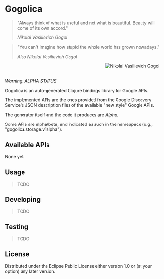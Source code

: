 # Gogolica

> "Always think of what is useful and not what is beautiful. Beauty will come of its own accord."
>
> *Nikolai Vasilievich Gogol*

> "You can't imagine how stupid the whole world has grown nowadays."
>
> *Also Nikolai Vasilievich Gogol*

<img src="https://upload.wikimedia.org/wikipedia/commons/d/df/N.Gogol_by_A.Ivanov_%281841%2C_Russian_museum%29.jpg"
title="Nikolai Vasilievich Gogol" align="right" padding="5px">

<br clear=all /><br />

*Warning: ALPHA STATUS*

Gogolica is an auto-generated Clojure bindings library for Google APIs.

The implemented APIs are the ones provided from the Google Discovery Service's 
JSON description files of the available "new style" Google APIs.

The generator itself and the code it produces are *Alpha*.

Some APIs are alpha/beta, and indicated as such in the namespace 
(e.g., "gogolica.storage.v1alpha").

## Available APIs

None yet.

## Usage

> TODO

## Developing

> TODO

## Testing

> TODO

## License

Distributed under the Eclipse Public License either version 1.0 or (at
your option) any later version.
